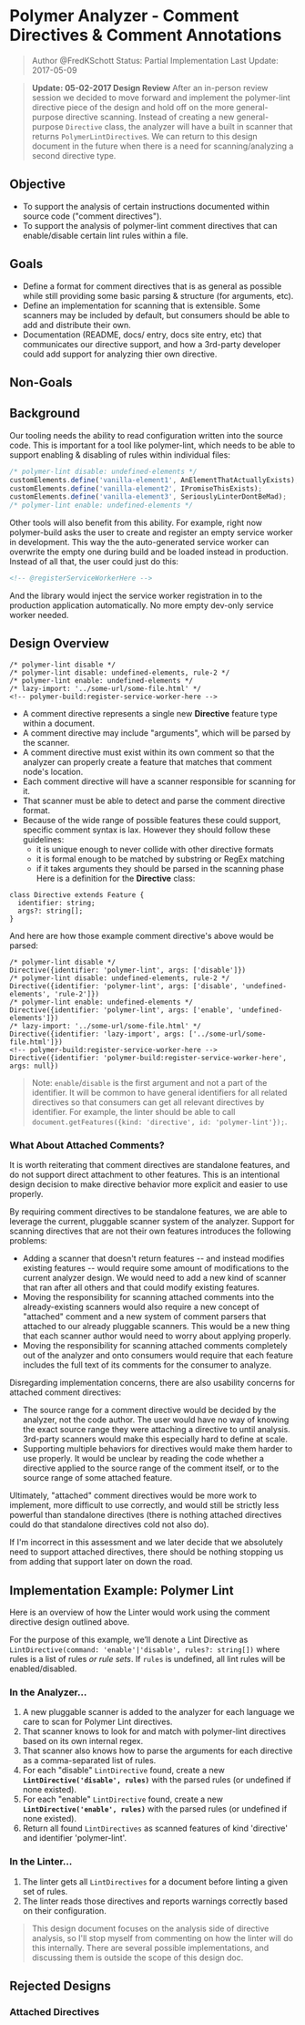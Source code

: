 # Polymer Analyzer - Comment Directives & Comment Annotations
> Author @FredKSchott
> Status: Partial Implementation
> Last Update: 2017-05-09

> **Update: 05-02-2017 Design Review** After an in-person review session we decided to move forward and implement the polymer-lint directive piece of the design and hold off on the more general-purpose directive scanning. Instead of creating a new general-purpose `Directive` class, the analyzer will have a built in scanner that returns `PolymerLintDirective`s. We can return to this design document in the future when there is a need for scanning/analyzing a second directive type.


## Objective
- To support the analysis of certain instructions documented within source code ("comment directives").
- To support the analysis of polymer-lint comment directives that can enable/disable certain lint rules within a file.


## Goals
- Define a format for comment directives that is as general as possible while still providing some basic parsing & structure (for arguments, etc).
- Define an implementation for scanning that is extensible. Some scanners may be included by default, but consumers should be able to add and distribute their own.
- Documentation (README, docs/ entry, docs site entry, etc) that communicates our directive support, and how a 3rd-party developer could add support for analyzing thier own directive.


## Non-Goals


## Background

Our tooling needs the ability to read configuration written into the source code. This is important for a tool like polymer-lint, which needs to be able to support enabling & disabling of rules within individual files:

```js
/* polymer-lint disable: undefined-elements */
customElements.define('vanilla-element1', AnElementThatActuallyExists);
customElements.define('vanilla-element2', IPromiseThisExists);
customElements.define('vanilla-element3', SeriouslyLinterDontBeMad);
/* polymer-lint enable: undefined-elements */
```

Other tools will also benefit from this ability. For example, right now polymer-build asks the user to create and register an empty service worker in development. This way the the auto-generated service worker can overwrite the empty one during build and be loaded instead in production. Instead of all that, the user could just do this:

```html
<!-- @registerServiceWorkerHere -->
```

And the library would inject the service worker registration in to the production application automatically. No more empty dev-only service worker needed.


## Design Overview

```
/* polymer-lint disable */
/* polymer-lint disable: undefined-elements, rule-2 */
/* polymer-lint enable: undefined-elements */
/* lazy-import: '../some-url/some-file.html' */
<!-- polymer-build:register-service-worker-here -->
```

- A comment directive represents a single new **Directive** feature type within a document.
- A comment directive may include "arguments", which will be parsed by the scanner.
- A comment directive must exist within its own comment so that the analyzer can properly create a feature that matches that comment node's location.
- Each comment directive will have a scanner responsible for scanning for it.
- That scanner must be able to detect and parse the comment directive format.
- Because of the wide range of possible features these could support, specific comment syntax is lax. However they should follow these guidelines:
  - it is unique enough to never collide with other directive formats
  - it is formal enough to be matched by substring or RegEx matching
  - if it takes arguments they should be parsed in the scanning phase
Here is a definition for the **Directive** class:

```
class Directive extends Feature {
  identifier: string;
  args?: string[];
}
```

And here are how those example comment directive's above would be parsed:

```
/* polymer-lint disable */
Directive({identifier: 'polymer-lint', args: ['disable']})
/* polymer-lint disable: undefined-elements, rule-2 */
Directive({identifier: 'polymer-lint', args: ['disable', 'undefined-elements', 'rule-2']})
/* polymer-lint enable: undefined-elements */
Directive({identifier: 'polymer-lint', args: ['enable', 'undefined-elements']})
/* lazy-import: '../some-url/some-file.html' */
Directive({identifier: 'lazy-import', args: ['../some-url/some-file.html']})
<!-- polymer-build:register-service-worker-here -->
Directive({identifier: 'polymer-build:register-service-worker-here', args: null})
```

> Note: `enable`/`disable` is the first argument and not a part of the identifier. It will be common to have general identifiers for all related directives so that consumers can get all relevant directives by identifier. For example, the linter should be able to call `document.getFeatures({kind: 'directive', id: 'polymer-lint'});`.

### What About Attached Comments?

It is worth reiterating that comment directives are standalone features, and do not support direct attachment to other features. This is an intentional design decision to make directive behavior more explicit and easier to use properly.

By requiring comment directives to be standalone features, we are able to leverage the current, pluggable scanner system of the analyzer. Support for scanning directives that are not their own features introduces the following problems:

- Adding a scanner that doesn't return features -- and instead modifies existing features -- would require some amount of modifications to the current analyzer design. We would need to add a new kind of scanner that ran after all others and that could modify existing features.
- Moving the responsibility for scanning attached comments into the already-existing scanners would also require a new concept of "attached" comment and a new system of comment parsers that attached to our already pluggable scanners. This would be a new thing that each scanner author would need to worry about applying properly.
- Moving the responsibility for scanning attached comments completely out of the analyzer and onto consumers would require that each feature includes the full text of its comments for the consumer to analyze.

Disregarding implementation concerns, there are also usability concerns for attached comment directives:

- The source range for a comment directive would be decided by the analyzer, not the code author. The user would have no way of knowing the exact source range they were attaching a directive to until analysis. 3rd-party scanners would make this especially hard to define at scale.
- Supporting multiple behaviors for directives would make them harder to use properly. It would be unclear by reading the code whether a directive applied to the source range of the comment itself, or to the source range of some attached feature.

Ultimately, "attached" comment directives would be more work to implement, more difficult to use correctly, and would still be strictly less powerful than standalone directives (there is nothing attached directives could do that standalone directives cold not also do).

If I'm incorrect in this assessment and we later decide that we absolutely need to support attached directives, there should be nothing stopping us from adding that support later on down the road.


## Implementation Example: Polymer Lint

Here is an overview of how the Linter would work using the comment directive design outlined above.

For the purpose of this example, we’ll denote a Lint Directive as `LintDirective(command: 'enable'|'disable', rules?: string[])` where rules is a list of rules *or rule sets*. If `rules` is undefined, all lint rules will be enabled/disabled.

### In the Analyzer...

1. A new pluggable scanner is added to the analyzer for each language we care to scan for Polymer Lint directives.
1. That scanner knows to look for and match with polymer-lint directives based on its own internal regex.
1. That scanner also knows how to parse the arguments for each directive as a comma-separated list of rules.
1. For each "disable" `LintDirective` found, create a new **`LintDirective('disable', rules)`** with the parsed rules (or undefined if none existed).
1. For each "enable" `LintDirective` found, create a new **`LintDirective('enable', rules)`** with the parsed rules (or undefined if none existed).
1. Return all found `LintDirectives` as scanned features of kind 'directive' and identifier 'polymer-lint'.

### In the Linter...

1. The linter gets all `LintDirectives` for a document before linting a given set of rules.
1. The linter reads those directives and reports warnings correctly based on their configuration.

> This design document focuses on the analysis side of directive analysis, so I'll stop myself from commenting on how the linter will do this internally. There are several possible implementations, and discussing them is outside the scope of this design doc.

## Rejected Designs

### Attached Directives

